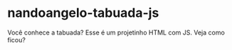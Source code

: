 # nandoangelo-tabuada-js
 Você conhece a tabuada? Esse é um projetinho HTML com JS. Veja como ficou?
